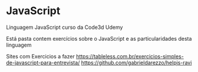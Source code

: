 # JavaScript
Linguagem JavaScript curso da Code3d Udemy

Está pasta contem exercícios sobre o JavaScript e as particularidades desta linguagem 

Sites com Exercicios a fazer
https://tableless.com.br/exercicios-simples-de-javascript-para-entrevista/
https://github.com/gabrieldarezzo/helpjs-ravi
